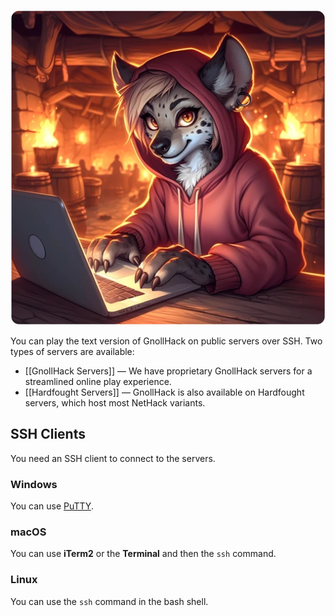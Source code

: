 ![public-servers](/uploads/Public%20Servers/public-servers.webp)

You can play the text version of GnollHack on public servers over SSH. Two types of servers are available:
* [[GnollHack Servers]] — We have proprietary GnollHack servers for a streamlined online play experience.
* [[Hardfought Servers]] — GnollHack is also available on Hardfought servers, which host most NetHack variants.

## SSH Clients

You need an SSH client to connect to the servers. 

### Windows

You can use [PuTTY](https://www.putty.org/).

### macOS

You can use **iTerm2** or the **Terminal** and then the `ssh` command.

### Linux

You can use the `ssh` command in the bash shell.
